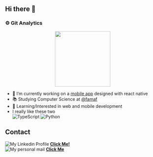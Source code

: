 ## Hi there 👋

### :gear: Git Analytics

<p align="center">
  <a href="https://github.com/jramosss/jramosss">
    <img height="180em" src="https://github-readme-stats-eight-theta.vercel.app/api?username=jramosss&show_icons=true&theme=algolia&include_all_commits=true&count_private=true"/>
  </a>
</p>

- 🔭 I’m currently working on a [mobile app](https://expo.dev/@chuls/besaints) designed with react native
- 📚 Studying Computer Science at [@famaf](https://www.famaf.unc.edu.ar/)
- 📖 Learning/Interested in web and mobile development
- I really like these two  
  <img alt="TypeScript" src="https://img.shields.io/badge/typescript-%23007ACC.svg?&style=for-the-badge&logo=typescript&logoColor=white"/>
  <img alt="Python" src="https://img.shields.io/badge/python-%2314354C.svg?&style=for-the-badge&logo=python&logoColor=white"/>

## Contact

![My Linkedin Profile](https://img.shields.io/badge/linkedin-%230077B5.svg?&style=for-the-badge&logo=linkedin&logoColor=white) [**Click Me!**](https://www.linkedin.com/in/julian-ramos-7a0475174/)  
![My personal mail](https://img.shields.io/badge/gmail-D14836?&style=for-the-badge&logo=gmail&logoColor=white) [**Click Me**](mailto:jramostod@gmail.com)

<!--
- 👯 I’m looking to collaborate on ...
- 🤔 I’m looking for help with ...
- 💬 Ask me about ...
- ⚡ Fun fact: ...
-->

